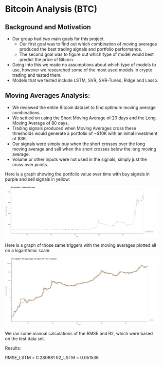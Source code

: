 # Bitcoin Analysis (BTC)
## Background and Motivation
 * Our group had two main goals for this project. 
    * Our first goal was to find out which combination of moving averages       produced the best trading signals and portfolio performance.
    * The second goal was to figure out which type of model would best predict the price of Bitcoin. 
* Going into this we made no assumptions about which type of models to use, however we researched some of the most used models in crypto trading and tested them. 
* Models that we tested include LSTM, SVR, SVR-Tuned, Ridge and Lasso. 

## Moving Averages Analysis:
* We reviewed the entire Bitcoin dataset to find optimum moving average combinations. 
* We settled on using the Short Moving Average of 20 days and the Long Moving Average of 80 days. 
* Trading signals produced when Moving Averages cross these thresholds would generate a portfolio of ~$10K with an initial investment of $3K.
* Our signals were simply buy when the short crosses over the long moving average and sell when the short crosses below the long moving average.
* Volume or other inputs were not used in the signals, simply just the cross over points.

Here is a graph showing the portfolio value over time with buy signals in purple and sell signals in yellow:

![alt text](bokeh_plot_portfolio_value.png)

Here is a graph of those same triggers with the moving averages plotted all on a logarithmic scale:

![alt text](Moving_avg_plot.png)

We ran some manual calculations of the RMSE and R2, which were based on the test data set. 

Results:

RMSE_LSTM = 0.280881
R2_LSTM = 0.051536

